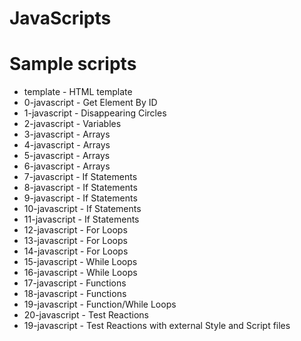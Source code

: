 # JavaScripts
# Sample scripts 

<ul>
  <li>template - HTML template</li>
  <li>0-javascript - Get Element By ID</li>
  <li>1-javascript - Disappearing Circles</li>
  <li>2-javascript - Variables</li>
  <li>3-javascript - Arrays</li>
  <li>4-javascript - Arrays</li>
  <li>5-javascript - Arrays</li>
  <li>6-javascript - Arrays</li>
  <li>7-javascript - If Statements</li>
  <li>8-javascript - If Statements</li>
  <li>9-javascript - If Statements</li>
  <li>10-javascript - If Statements</li>
  <li>11-javascript - If Statements</li>
  <li>12-javascript - For Loops</li>
  <li>13-javascript - For Loops</li>
  <li>14-javascript - For Loops</li>
  <li>15-javascript - While Loops</li>
  <li>16-javascript - While Loops</li>
  <li>17-javascript - Functions</li>
  <li>18-javascript - Functions</li>
  <li>19-javascript - Function/While Loops</li>
  <li>20-javascript - Test Reactions</li>
  <li>19-javascript - Test Reactions with external Style and Script files</li>
</ul>
